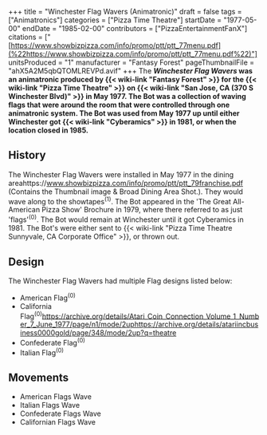 +++
title = "Winchester Flag Wavers (Animatronic)"
draft = false
tags = ["Animatronics"]
categories = ["Pizza Time Theatre"]
startDate = "1977-05-00"
endDate = "1985-02-00"
contributors = ["PizzaEntertainmentFanX"]
citations = ["[https://www.showbizpizza.com/info/promo/ptt/ptt_77menu.pdf](%22https://www.showbizpizza.com/info/promo/ptt/ptt_77menu.pdf%22)"]
unitsProduced = "1"
manufacturer = "Fantasy Forest"
pageThumbnailFile = "ahX5A2M5qbQTOMLREVPd.avif"
+++
The ***Winchester Flag Wavers* was an animatronic produced by {{< wiki-link "Fantasy Forest" >}} for the {{< wiki-link "Pizza Time Theatre" >}} on {{< wiki-link "San Jose, CA (370 S Winchester Blvd)" >}} in May 1977. The Bot was a collection of waving flags that were around the room that were controlled through one animatronic system.
The Bot was used from May 1977 up until either Winchester got {{< wiki-link "Cyberamics" >}} in 1981, or when the location closed in 1985.**

## History

The Winchester Flag Wavers were installed in May 1977 in the dining areahttps://www.showbizpizza.com/info/promo/ptt/ptt_79franchise.pdf (Contains the Thumbnail image & Broad Dining Area Shot.). They would wave along to the showtapes<sup>(1)</sup>. The Bot appeared in the 'The Great All-American Pizza Show' Brochure in 1979, where there referred to as just 'flags'<sup>(0)</sup>. The Bot would remain at Winchester until it got Cyberamics in 1981. The Bot's were either sent to {{< wiki-link "Pizza Time Theatre Sunnyvale, CA Corporate Office" >}}, or thrown out.

## Design

The Winchester Flag Wavers had multiple Flag designs listed below:

- American Flag<sup>(0)</sup>
- California Flag<sup>(0)</sup>https://archive.org/details/Atari_Coin_Connection_Volume_1_Number_7_June_1977/page/n1/mode/2uphttps://archive.org/details/atariincbusiness0000gold/page/348/mode/2up?q=theatre
- Confederate Flag<sup>(0)</sup>
- Italian Flag<sup>(0)</sup>

## Movements

- American Flags Wave
- Italian Flags Wave
- Confederate Flags Wave
- Californian Flags Wave
